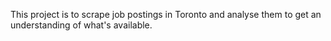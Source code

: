 This project is to scrape job postings in Toronto and analyse them to get an 
understanding of what's available.
